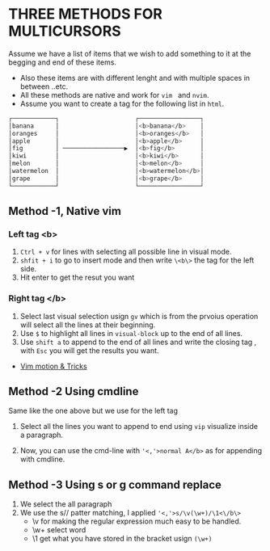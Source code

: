 # THREE METHODS FOR MULTICURSORS

Assume we have a list of items that we wish to add something to it at the begging and end of these items.

- Also these items are with different lenght and with multiple spaces in between ..etc.
- All these methods are native and work for `vim ` and `nvim`.
- Assume you want to create a tag for the following list in `html`.

```sh
┌────────────┐                     ┌─────────────────┐
│banana      │                     │<b>banana</b>    │
│oranges     │                     │<b>oranges</b>   │
│apple       │                     │<b>apple</b>     │
│fig         │ ─────────────────▶  │<b>fig</b>       │
│kiwi        │                     │<b>kiwi</b>      │
│melon       │                     │<b>melon</b>     │
│watermelon  │                     │<b>watermelon</b>│
│grape       │                     │<b>grape</b>     │
└────────────┘                     └─────────────────┘
```

## Method -1, Native vim

### Left tag \<b\>

1. `Ctrl + v` for lines with selecting all possible line in visual mode.
2. `shfit + i` to go to insert mode and then write `\<b\>` the tag for the left side.
3. Hit enter to get the resut you want

### Right tag \<\/b\>

1. Select last visual selection usign `gv` which is from the prvoius operation will select all the lines at their beginning.
2. Use `$` to highlight all lines in `visual-block` up to the end of all lines.
3. Use `shift a` to append to the end of all lines and write the closing tag , with `Esc` you will get the results you want.

- [Vim motion & Tricks](https://www.youtube.com/watch?v=RdyfT2dbt78&ab_channel=HenryMisc)

## Method -2 Using cmdline

Same like the one above but we use for the left tag

1. Select all the lines you want to append to end using `vip` visualize inside a paragraph.

2. Now, you can use the cmd-line with `'<,'>normal A</b>` as for appending with cmdline.

## Method -3 Using s or g command replace

1. We select the all paragraph
2. We use the s// patter matching, I applied `'<,'>s/\v(\w+)/\1<\/b\>`
   - \v for making the regular expression much easy to be handled.
   - \w+ select word
   - \1 get what you have stored in the bracket usign `(\w+)`

